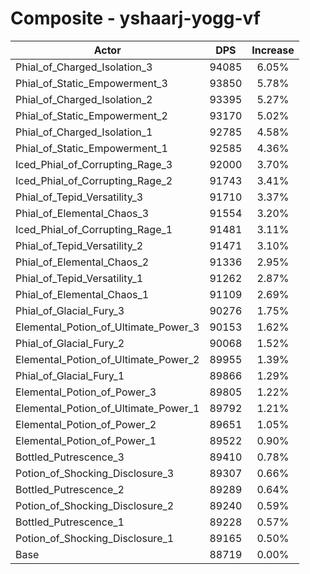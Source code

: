 # Composite - yshaarj-yogg-vf
| Actor | DPS | Increase |
|---|:---:|:---:|
|Phial_of_Charged_Isolation_3|94085|6.05%|
|Phial_of_Static_Empowerment_3|93850|5.78%|
|Phial_of_Charged_Isolation_2|93395|5.27%|
|Phial_of_Static_Empowerment_2|93170|5.02%|
|Phial_of_Charged_Isolation_1|92785|4.58%|
|Phial_of_Static_Empowerment_1|92585|4.36%|
|Iced_Phial_of_Corrupting_Rage_3|92000|3.70%|
|Iced_Phial_of_Corrupting_Rage_2|91743|3.41%|
|Phial_of_Tepid_Versatility_3|91710|3.37%|
|Phial_of_Elemental_Chaos_3|91554|3.20%|
|Iced_Phial_of_Corrupting_Rage_1|91481|3.11%|
|Phial_of_Tepid_Versatility_2|91471|3.10%|
|Phial_of_Elemental_Chaos_2|91336|2.95%|
|Phial_of_Tepid_Versatility_1|91262|2.87%|
|Phial_of_Elemental_Chaos_1|91109|2.69%|
|Phial_of_Glacial_Fury_3|90276|1.75%|
|Elemental_Potion_of_Ultimate_Power_3|90153|1.62%|
|Phial_of_Glacial_Fury_2|90068|1.52%|
|Elemental_Potion_of_Ultimate_Power_2|89955|1.39%|
|Phial_of_Glacial_Fury_1|89866|1.29%|
|Elemental_Potion_of_Power_3|89805|1.22%|
|Elemental_Potion_of_Ultimate_Power_1|89792|1.21%|
|Elemental_Potion_of_Power_2|89651|1.05%|
|Elemental_Potion_of_Power_1|89522|0.90%|
|Bottled_Putrescence_3|89410|0.78%|
|Potion_of_Shocking_Disclosure_3|89307|0.66%|
|Bottled_Putrescence_2|89289|0.64%|
|Potion_of_Shocking_Disclosure_2|89240|0.59%|
|Bottled_Putrescence_1|89228|0.57%|
|Potion_of_Shocking_Disclosure_1|89165|0.50%|
|Base|88719|0.00%|
